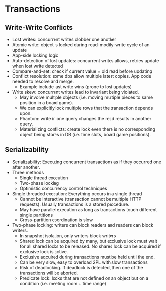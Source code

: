 # Transactions
## Write-Write Conflicts
* Lost writes: concurrent writes clobber one another
* Atomic write: object is locked during read-modify-write cycle of an update
* App-side locking logic
* Auto-detection of lost updates: concurrent writes allows, retries update when lost write detected
* Compare-and-set: check if current value = old read before updating
* Conflict resolution: some dbs allow multiple latest copies. App code needed to resolve and merge.
  * Example include last write wins (prone to lost updates) 
* Write skew: concurrent writes lead to invariant being violated.
  * May involve multiple objects (i.e. moving multiple pieces to same position in a board game).
  * We can explicitly lock multiple rows that the transaction depends upon.
  * Phantom: write in one query changes the read results in another query.  
  * Materializing conflicts: create lock even there is no corresponding object being stores in DB (i.e. time slots, board game positions).

## Serializability
* Serializability: Executing concurrent transactions as if they occurred one after another.
* Three methods
  * Single thread execution
  * Two-phase locking
  * Optimistic concurrency control techniques
* Single threaded execution: Everything occurs in a single thread
  * Cannot be interactive (transaction cannot be multiple HTTP requests). Usually transactions is a stored procedure.
  * May have parallel execution as long as transactions touch different single partitions
  * Cross-partition coordination is slow
* Two-phase locking: writers can block readers and readers can block writers.
  * In snapshot isolation, only writers block writers
  * Shared lock can be acquired by many, but exclusive lock must wait for all shared locks to be released. No shared lock can be acquired if exclusive lock is active.
  * Exclusive aqcuired during transactions must be held until the end. 
  * Can be very slow, easy to overload 2PL with slow transactions
  * Risk of deadlocking. If deadlock is detected, then one of the transactions will be aborted.
  * Predicate lock: locks that are not defined on an object but on a condition (i.e. meeting room + time range)  
